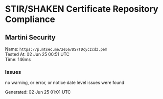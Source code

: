 # STIR/SHAKEN Certificate Repository Compliance

## Martini Security

Name: `https://p.mtsec.me/2e5a/DS7TDcyczcdz.pem`\
Tested At: 02 Jun 25 00:51 UTC\
Time: 146ms

### Issues

no warning, or error, or notice date level issues were found

Generated: 02 Jun 25 01:01 UTC